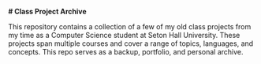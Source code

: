 **# Class Project Archive**

This repository contains a collection of a few of my old class projects from my time as a Computer Science student at Seton Hall University. 
These projects span multiple courses and cover a range of topics, languages, and concepts. This repo serves as a backup, portfolio, and personal archive.
